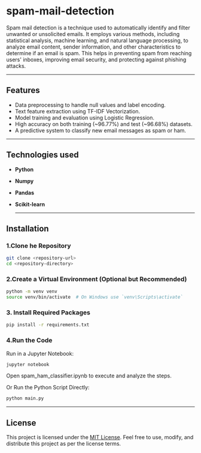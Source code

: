 # spam-mail-detection

Spam mail detection is a technique used to automatically identify and filter unwanted or unsolicited emails. It employs various methods, including statistical analysis, machine learning, and natural language processing, to analyze email content, sender information, and other characteristics to determine if an email is spam. This helps in preventing spam from reaching users' inboxes, improving email security, and protecting against phishing attacks.

---

## Features
- Data preprocessing to handle null values and label encoding.
- Text feature extraction using TF-IDF Vectorization.
- Model training and evaluation using Logistic Regression.
- High accuracy on both training (~96.77%) and test (~96.68%) datasets.
- A predictive system to classify new email messages as spam or ham.

---
## Technologies used

- **Python**
- **Numpy**
- **Pandas**
- **Scikit-learn**

   ---
## Installation
### 1.Clone he Repository
   ```bash
   git clone <repository-url>
   cd <repository-directory>
   ```
### 2.Create a Virtual Environment (Optional but Recommended)
   ```bash
   python -m venv venv
   source venv/bin/activate  # On Windows use `venv\Scripts\activate`
   ```

### 3. Install Required Packages
   ```bash
   pip install -r requirements.txt
   ```

### 4.Run the Code
   Run in a Jupyter Notebook:
   ```bash
   jupyter notebook
   ```
Open spam_ham_classifier.ipynb to execute and analyze the steps.

Or Run the Python Script Directly:
  ```bash
  python main.py
  ```

---

## License
This project is licensed under the [MIT License](license). Feel free to use, modify, and distribute this project as per the license terms.


   
